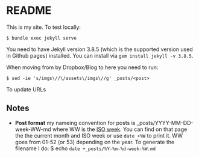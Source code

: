 # README

This is my site. To test locally:

```
$ bundle exec jekyll serve
```

You need to have Jekyll version 3.8.5 (which is the supported version used in Github pages) installed. You can install via `gem install jekyll -v 3.8.5`.

When moving from by Dropbox/Blog to here you need to run:

```
$ sed -ie 's/imgs\//\/assets\/imgs\//g' _posts/<post>
```

To update URLs

## Notes

- **Post format** my nameing convention for posts is _posts/YYYY-MM-DD-week-WW-md where WW is the [ISO week](https://en.wikipedia.org/wiki/ISO_week_date). You can find on that page the the current month and ISO week or use `date +%W` to print it. WW goes from 01-52 (or 53) depending on the year. To generate the filename I do: $ echo `date +_posts/%Y-%m-%d-week-%W.md`
